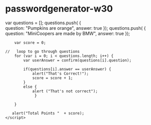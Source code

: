 # passwordgenerator-w30

 var questions = []; 
        questions.push( {  
            question: "Pumpkins are orange",
            answer: true
        });
        questions.push( { 
            question: "MiniCoopers are made by BMW",
            answer: true
        });
        
        var score = 0;

    //   loop to go through questions 
        for (var i = 0; i < questions.length; i++) { 
            var userAnswer = confirm(questions[i].question); 
           
            if(questions[i].answer == userAnswer) {
                alert("That's Correct!"); 
                score = score + 1; 
            }
            else {
                alert ("That's not correct"); 
                 }
                
        }

       alert("Total Points "  + score);     
    </script>
    